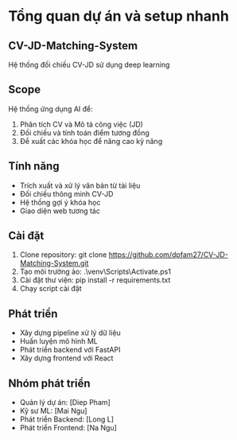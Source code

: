 # Tổng quan dự án và setup nhanh
## CV-JD-Matching-System
Hệ thống đối chiếu CV-JD sử dụng deep learning

## Scope
Hệ thống ứng dụng AI để:
1. Phân tích CV và Mô tả công việc (JD)
2. Đối chiếu và tính toán điểm tương đồng
3. Đề xuất các khóa học để nâng cao kỹ năng

## Tính năng
- Trích xuất và xử lý văn bản từ tài liệu
- Đối chiếu thông minh CV-JD
- Hệ thống gợi ý khóa học
- Giao diện web tương tác

## Cài đặt
1. Clone repository: git clone https://github.com/dpfam27/CV-JD-Matching-System.git
2. Tạo môi trường ảo: .\venv\Scripts\Activate.ps1
3. Cài đặt thư viện: pip install -r requirements.txt
4. Chạy script cài đặt

## Phát triển
- Xây dựng pipeline xử lý dữ liệu
- Huấn luyện mô hình ML
- Phát triển backend với FastAPI
- Xây dựng frontend với React

## Nhóm phát triển
- Quản lý dự án: [Diep Pham]
- Kỹ sư ML: [Mai Ngu]
- Phát triển Backend: [Long L]
- Phát triển Frontend: [Na Ngu]

